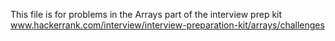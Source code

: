 This file is for problems in the Arrays part of the interview prep kit www.hackerrank.com/interview/interview-preparation-kit/arrays/challenges